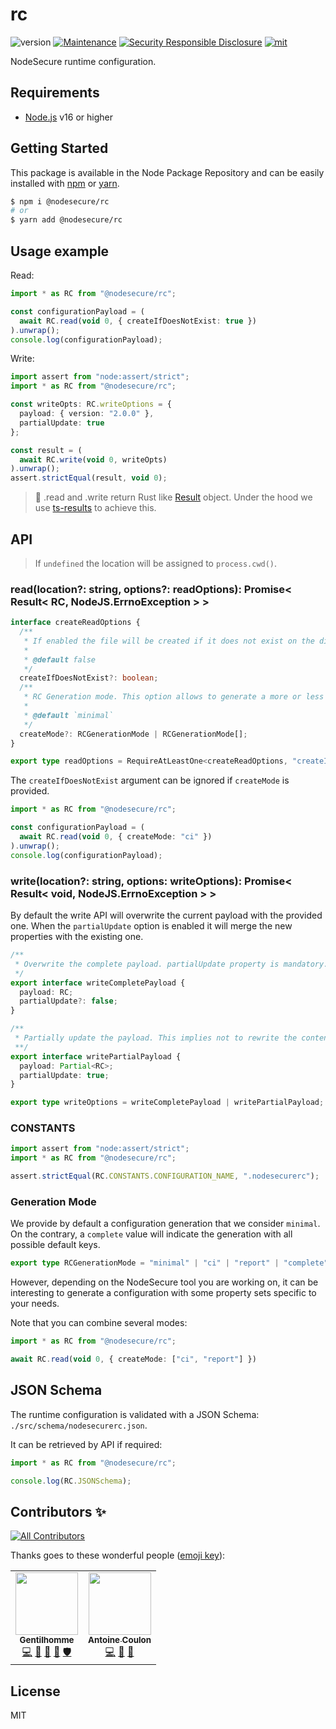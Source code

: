 # rc
![version](https://img.shields.io/badge/dynamic/json.svg?url=https://raw.githubusercontent.com/NodeSecure/rc/master/package.json&query=$.version&label=Version)
[![Maintenance](https://img.shields.io/badge/Maintained%3F-yes-green.svg)](https://github.com/NodeSecure/rc/commit-activity)
[![Security Responsible Disclosure](https://img.shields.io/badge/Security-Responsible%20Disclosure-yellow.svg)](https://github.com/nodejs/security-wg/blob/master/processes/responsible_disclosure_template.md
)
[![mit](https://img.shields.io/github/license/Naereen/StrapDown.js.svg)](https://github.com/NodeSecure/rc/blob/master/LICENSE)

NodeSecure runtime configuration.

## Requirements
- [Node.js](https://nodejs.org/en/) v16 or higher

## Getting Started

This package is available in the Node Package Repository and can be easily installed with [npm](https://docs.npmjs.com/getting-started/what-is-npm) or [yarn](https://yarnpkg.com).

```bash
$ npm i @nodesecure/rc
# or
$ yarn add @nodesecure/rc
```

## Usage example

Read:

```ts
import * as RC from "@nodesecure/rc";

const configurationPayload = (
  await RC.read(void 0, { createIfDoesNotExist: true })
).unwrap();
console.log(configurationPayload);
```

Write:
```ts
import assert from "node:assert/strict";
import * as RC from "@nodesecure/rc";

const writeOpts: RC.writeOptions = {
  payload: { version: "2.0.0" },
  partialUpdate: true
};

const result = (
  await RC.write(void 0, writeOpts)
).unwrap();
assert.strictEqual(result, void 0);
```

> 👀 .read and .write return Rust like [Result](https://doc.rust-lang.org/std/result/) object. Under the hood we use [ts-results](https://github.com/vultix/ts-results) to achieve this.

## API

> If `undefined` the location will be assigned to `process.cwd()`.

### read(location?: string, options?: readOptions): Promise< Result< RC, NodeJS.ErrnoException > >

```ts
interface createReadOptions {
  /**
   * If enabled the file will be created if it does not exist on the disk.
   *
   * @default false
   */
  createIfDoesNotExist?: boolean;
  /**
   * RC Generation mode. This option allows to generate a more or less complete configuration for some NodeSecure tools.
   *
   * @default `minimal`
   */
  createMode?: RCGenerationMode | RCGenerationMode[];
}

export type readOptions = RequireAtLeastOne<createReadOptions, "createIfDoesNotExist" | "createMode">;
```

The `createIfDoesNotExist` argument can be ignored if `createMode` is provided.

```ts
import * as RC from "@nodesecure/rc";

const configurationPayload = (
  await RC.read(void 0, { createMode: "ci" })
).unwrap();
console.log(configurationPayload);
```

### write(location?: string, options: writeOptions): Promise< Result< void, NodeJS.ErrnoException > >

By default the write API will overwrite the current payload with the provided one. When the `partialUpdate` option is enabled it will merge the new properties with the existing one.

```ts
/**
 * Overwrite the complete payload. partialUpdate property is mandatory.
 */
export interface writeCompletePayload {
  payload: RC;
  partialUpdate?: false;
}

/**
 * Partially update the payload. This implies not to rewrite the content of the file when enabled.
 **/
export interface writePartialPayload {
  payload: Partial<RC>;
  partialUpdate: true;
}

export type writeOptions = writeCompletePayload | writePartialPayload;
```

### CONSTANTS

```ts
import assert from "node:assert/strict";
import * as RC from "@nodesecure/rc";

assert.strictEqual(RC.CONSTANTS.CONFIGURATION_NAME, ".nodesecurerc");
```

### Generation Mode

We provide by default a configuration generation that we consider `minimal`. On the contrary, a `complete` value will indicate the generation with all possible default keys.

```ts
export type RCGenerationMode = "minimal" | "ci" | "report" | "complete";
```

However, depending on the NodeSecure tool you are working on, it can be interesting to generate a configuration with some property sets specific to your needs.

Note that you can combine several modes:

```ts
import * as RC from "@nodesecure/rc";

await RC.read(void 0, { createMode: ["ci", "report"] })
```

## JSON Schema

The runtime configuration is validated with a JSON Schema: `./src/schema/nodesecurerc.json`.

It can be retrieved by API if required:
```ts
import * as RC from "@nodesecure/rc";

console.log(RC.JSONSchema);
```

## Contributors ✨

<!-- ALL-CONTRIBUTORS-BADGE:START - Do not remove or modify this section -->
[![All Contributors](https://img.shields.io/badge/all_contributors-2-orange.svg?style=flat-square)](#contributors-)
<!-- ALL-CONTRIBUTORS-BADGE:END -->

Thanks goes to these wonderful people ([emoji key](https://allcontributors.org/docs/en/emoji-key)):

<!-- ALL-CONTRIBUTORS-LIST:START - Do not remove or modify this section -->
<!-- prettier-ignore-start -->
<!-- markdownlint-disable -->
<table>
  <tr>
    <td align="center"><a href="https://www.linkedin.com/in/thomas-gentilhomme/"><img src="https://avatars.githubusercontent.com/u/4438263?v=4?s=100" width="100px;" alt=""/><br /><sub><b>Gentilhomme</b></sub></a><br /><a href="https://github.com/NodeSecure/rc/commits?author=fraxken" title="Code">💻</a> <a href="https://github.com/NodeSecure/rc/issues?q=author%3Afraxken" title="Bug reports">🐛</a> <a href="https://github.com/NodeSecure/rc/pulls?q=is%3Apr+reviewed-by%3Afraxken" title="Reviewed Pull Requests">👀</a> <a href="https://github.com/NodeSecure/rc/commits?author=fraxken" title="Documentation">📖</a> <a href="#security-fraxken" title="Security">🛡️</a></td>
    <td align="center"><a href="https://dev.to/antoinecoulon"><img src="https://avatars.githubusercontent.com/u/43391199?v=4?s=100" width="100px;" alt=""/><br /><sub><b>Antoine Coulon</b></sub></a><br /><a href="https://github.com/NodeSecure/rc/commits?author=antoine-coulon" title="Code">💻</a> <a href="https://github.com/NodeSecure/rc/issues?q=author%3Aantoine-coulon" title="Bug reports">🐛</a> <a href="https://github.com/NodeSecure/rc/pulls?q=is%3Apr+reviewed-by%3Aantoine-coulon" title="Reviewed Pull Requests">👀</a></td>
  </tr>
</table>

<!-- markdownlint-restore -->
<!-- prettier-ignore-end -->

<!-- ALL-CONTRIBUTORS-LIST:END -->

## License
MIT
